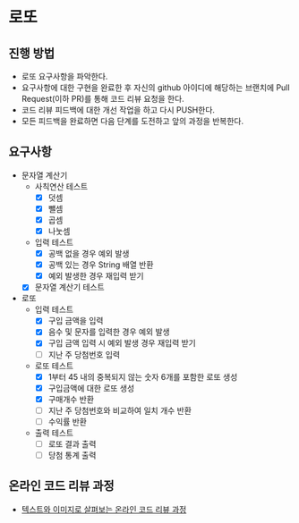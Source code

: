 # 로또
## 진행 방법
* 로또 요구사항을 파악한다.
* 요구사항에 대한 구현을 완료한 후 자신의 github 아이디에 해당하는 브랜치에 Pull Request(이하 PR)를 통해 코드 리뷰 요청을 한다.
* 코드 리뷰 피드백에 대한 개선 작업을 하고 다시 PUSH한다.
* 모든 피드백을 완료하면 다음 단계를 도전하고 앞의 과정을 반복한다.

## 요구사항
- 문자열 계산기
    - 사칙연산 테스트
        - [x] 덧셈
        - [x] 뺄셈
        - [x] 곱셈
        - [x] 나눗셈
    - 입력 테스트
        - [x] 공백 없을 경우 예외 발생
        - [x] 공백 있는 경우 String 배열 반환
        - [x] 예외 발생한 경우 재입력 받기
    - [x] 문자열 계산기 테스트
- 로또
    - 입력 테스트
        - [x] 구입 금액을 입력
        - [x] 음수 및 문자를 입력한 경우 예외 발생
        - [x] 구입 금액 입력 시 예외 발생 경우 재입력 받기
        - [ ] 지난 주 당첨번호 입력
    - 로또 테스트
        - [x] 1부터 45 내의 중복되지 않는 숫자 6개를 포함한 로또 생성
        - [x] 구입금액에 대한 로또 생성
        - [x] 구매개수 반환
        - [ ] 지난 주 당첨번호와 비교하여 일치 개수 반환
        - [ ] 수익률 반환
    - 출력 테스트
        - [ ] 로또 결과 출력
        - [ ] 당첨 통계 출력

## 온라인 코드 리뷰 과정
* [텍스트와 이미지로 살펴보는 온라인 코드 리뷰 과정](https://github.com/next-step/nextstep-docs/tree/master/codereview)